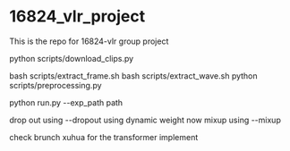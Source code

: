 # 16824_vlr_project
This is the repo for 16824-vlr group project

python scripts/download_clips.py

bash scripts/extract_frame.sh
bash scripts/extract_wave.sh
python scripts/preprocessing.py

python run.py --exp_path path

drop out using --dropout
using dynamic weight now
mixup using --mixup

check brunch xuhua for the transformer implement
